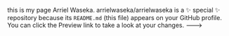 this is my page Arriel Waseka.
arrielwaseka/arrielwaseka is a ✨ special ✨ repository because its `README.md` (this file) appears on your GitHub profile.
You can click the Preview link to take a look at your changes.
--->
